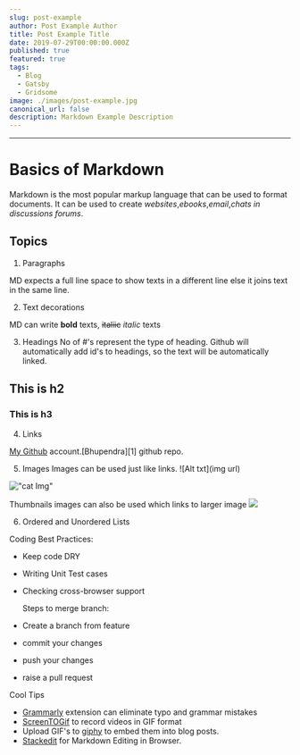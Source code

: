 ```yaml
---
slug: post-example
author: Post Example Author
title: Post Example Title
date: 2019-07-29T00:00:00.000Z
published: true
featured: true
tags:
  - Blog
  - Gatsby
  - Gridsome
image: ./images/post-example.jpg
canonical_url: false
description: Markdown Example Description
---
```


--------------------------------------------------------------------------------

# Basics of Markdown

Markdown is the most popular markup language that can be used to format documents. It can be used to create _websites_,_ebooks_,_email_,_chats in discussions forums_.

## Topics

1. Paragraphs

  MD expects a full line space to show texts in a different line else it joins text in the same line.

2. Text decorations

  MD can write **bold** texts, ~~italiic~~ _italic_ texts

3. Headings No of #'s represent the type of heading. Github will automatically add id's to headings, so the text will be automatically linked.

  ## This is h2

  ### This is h3

4. Links

  [My Github](https://github.com/bhupendra1011 "all repos") account.[Bhupendra][1] github repo.

5. Images Images can be used just like links. ![Alt txt](img url)

  !["cat Img"](https://placekitten.com/200/200)

  Thumbnails images can also be used which links to larger image [![](https://placekitten.com/20/20)](https://placekitten.com/200/200)

6. Ordered and Unordered Lists

  Coding Best Practices:

  - Keep code DRY
  - Writing Unit Test cases
  - Checking cross-browser support

    Steps to merge branch:

  - Create a branch from feature

  - commit your changes

  - push your changes

  - raise a pull request

Cool Tips

- [Grammarly](https://marketplace.visualstudio.com/items?itemName=znck.grammarly) extension can eliminate typo and grammar mistakes
- [ScreenTOGif](https://www.screentogif.com/) to record videos in GIF format
- Upload GIF's to [giphy](https://giphy.com/) to embed them into blog posts.
- [Stackedit](https://stackedit.io/) for Markdown Editing in Browser.
